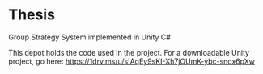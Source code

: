 # Thesis
Group Strategy System implemented in Unity C#

This depot holds the code used in the project. For a downloadable Unity project, go here: https://1drv.ms/u/s!AqEy9sKI-Xh7jOUmK-ybc-snox6pXw
